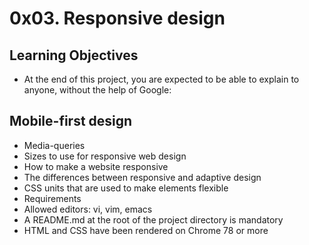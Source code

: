 # 0x03. Responsive design

## Learning Objectives
* At the end of this project, you are expected to be able to explain to anyone, without the help of Google:

## Mobile-first design
* Media-queries
* Sizes to use for responsive web design
* How to make a website responsive
* The differences between responsive and adaptive design
* CSS units that are used to make elements flexible
* Requirements
* Allowed editors: vi, vim, emacs
* A README.md at the root of the project directory is mandatory
* HTML and CSS have been rendered on Chrome 78 or more